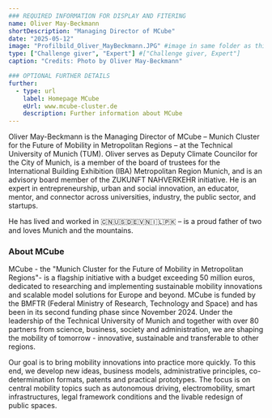 ```yaml
---
### REQUIRED INFORMATION FOR DISPLAY AND FITERING
name: Oliver May-Beckmann
shortDescription: "Managing Director of MCube"
date: "2025-05-12"
image: "Profilbild_Oliver_MayBeckmann.JPG" #image in same folder as this file
type: ["Challenge giver", "Expert"] #["Challenge giver, Expert"]
caption: "Credits: Photo by Oliver May-Beckmann"

### OPTIONAL FURTHER DETAILS
further:
  - type: url
    label: Homepage MCube
    eUrl: www.mcube-cluster.de
    description: Further information about MCube
---
```


Oliver May-Beckmann is the Managing Director of MCube – Munich Cluster for the Future of Mobility in Metropolitan Regions – at the Technical University of Munich (TUM). Oliver serves as Deputy Climate Councilor for the City of Munich, is a member of the board of trustees for the International Building Exhibition (IBA) Metropolitan Region Munich, and is an advisory board member of the ZUKUNFT NAHVERKEHR initiative. He is an expert in entrepreneurship, urban and social innovation, an educator, mentor, and connector across universities, industry, the public sector, and startups.

He has lived and worked in 🇨🇳🇺🇸🇩🇪🇻🇳🇮🇱🇵🇰 – is a proud father of two and loves Munich and the mountains.

### About MCube

MCube - the "Munich Cluster for the Future of Mobility in Metropolitan Regions"- is a flagship initiative with a budget exceeding 50 million euros, dedicated to researching and implementing sustainable mobility innovations and scalable model solutions for Europe and beyond. MCube is funded by the BMFTR (Federal Ministry of Research, Technology and Space) and has been in its second funding phase since November 2024. Under the leadership of the Technical University of Munich and together with over 80 partners from science, business, society and administration, we are shaping the mobility of tomorrow - innovative, sustainable and transferable to other regions.

Our goal is to bring mobility innovations into practice more quickly. To this end, we develop new ideas, business models, administrative principles, co-determination formats, patents and practical prototypes. The focus is on central mobility topics such as autonomous driving, electromobility, smart infrastructures, legal framework conditions and the livable redesign of public spaces.